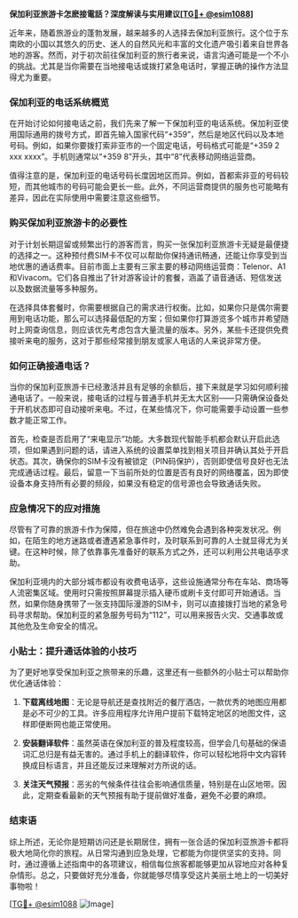 **保加利亚旅游卡怎麽接電話？深度解读与实用建议[[TG💪+ @esim1088](https://t.me/s/esim1088)]**

近年来，随着旅游业的蓬勃发展，越来越多的人选择去保加利亚旅行。这个位于东南欧的小国以其悠久的历史、迷人的自然风光和丰富的文化遗产吸引着来自世界各地的游客。然而，对于初次前往保加利亚的旅行者来说，语言沟通可能是一个不小的挑战。尤其是当你需要在当地接电话或拨打紧急电话时，掌握正确的操作方法显得尤为重要。

### 保加利亚的电话系统概览

在开始讨论如何接电话之前，我们先来了解一下保加利亚的电话系统。保加利亚使用国际通用的拨号方式，即首先输入国家代码“+359”，然后是地区代码以及本地号码。例如，如果你要拨打索非亚市的一个固定电话，号码格式可能是“+359 2 xxx xxxx”。手机则通常以“+359 8”开头，其中“8”代表移动网络运营商。

值得注意的是，保加利亚的电话号码长度因地区而异。例如，首都索非亚的号码较短，而其他城市的号码可能会更长一些。此外，不同运营商提供的服务也可能略有差异，因此在实际使用中需要注意这些细节。

### 购买保加利亚旅游卡的必要性

对于计划长期逗留或频繁出行的游客而言，购买一张保加利亚旅游卡无疑是最便捷的选择之一。这种预付费SIM卡不仅可以帮助你保持通讯畅通，还能让你享受到当地优惠的通话费率。目前市面上主要有三家主要的移动网络运营商：Telenor、A1和Vivacom。它们各自推出了针对游客设计的套餐，涵盖了语音通话、短信发送以及数据流量等多种服务。

在选择具体套餐时，你需要根据自己的需求进行权衡。比如，如果你只是偶尔需要用到电话功能，那么可以选择最低配的方案；但如果你打算游览多个城市并希望随时上网查询信息，则应该优先考虑包含大量流量的版本。另外，某些卡还提供免费接听来电的服务，这对于那些经常接到朋友或家人电话的人来说非常方便。

### 如何正确接通电话？

当你的保加利亚旅游卡已经激活并且有足够的余额后，接下来就是学习如何顺利接通电话了。一般来说，接电话的过程与普通手机并无太大区别——只需确保设备处于开机状态即可自动接听来电。不过，在某些情况下，你可能需要手动设置一些参数才能正常工作。

首先，检查是否启用了“来电显示”功能。大多数现代智能手机都会默认开启此选项，但如果遇到问题的话，请进入系统的设置菜单找到相关项目并确认其处于开启状态。其次，确保你的SIM卡没有被锁定（PIN码保护），否则即使信号良好也无法完成通话过程。最后，留意一下当前所处的位置是否有良好的网络覆盖，因为即使设备本身支持所有必要的频段，如果没有稳定的信号源也会导致通话失败。

### 应急情况下的应对措施

尽管有了可靠的旅游卡作为保障，但在旅途中仍然难免会遇到各种突发状况。例如，在陌生的地方迷路或者遭遇紧急事件时，及时联系到可靠的人士就显得尤为关键。在这种时候，除了依靠事先准备好的联系方式之外，还可以利用公共电话亭求助。

保加利亚境内的大部分城市都设有收费电话亭，这些设施通常分布在车站、商场等人流密集区域。使用时只需按照屏幕提示插入硬币或刷卡支付即可开始通话。当然，如果你随身携带了一张支持国际漫游的SIM卡，则可以直接拨打当地的紧急号码寻求帮助。保加利亚的紧急服务号码为“112”，可以用来报告火灾、交通事故或其他危及生命安全的情况。

### 小贴士：提升通话体验的小技巧

为了更好地享受保加利亚之旅带来的乐趣，这里还有一些额外的小贴士可以帮助你优化通话体验：

1. **下载离线地图**：无论是导航还是查找附近的餐厅酒店，一款优秀的地图应用都是必不可少的工具。许多应用程序允许用户提前下载特定地区的地图文件，这样即便断网也能正常使用。
   
2. **安装翻译软件**：虽然英语在保加利亚的普及程度较高，但学会几句基础的保语词汇总归是有益无害的。通过手机上的翻译软件，你可以轻松地将中文内容转换成目标语言，并且还能反过来理解对方所说的话。
   
3. **关注天气预报**：恶劣的气候条件往往会影响通信质量，特别是在山区地带。因此，定期查看最新的天气预报有助于提前做好准备，避免不必要的麻烦。

### 结束语

综上所述，无论你是短期访问还是长期居住，拥有一张合适的保加利亚旅游卡都将极大地简化你的旅程。从日常沟通到应急处理，它都能为你提供坚实的支持。同时，通过遵循上述指南中的各项建议，相信每位旅客都能够更加从容地应对各种复杂情形。总之，只要做好充分准备，你就能够尽情享受这片美丽土地上的一切美好事物啦！

[[TG💪+ @esim1088](https://t.me/s/esim1088) ![Image](https://i.postimg.cc/4NQfJmqS/Snipaste-2025-05-13-00-14-12.png)]
